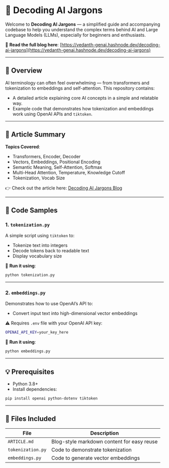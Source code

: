 # 🧠 Decoding AI Jargons

Welcome to **Decoding AI Jargons** — a simplified guide and accompanying codebase to help you understand the complex terms behind AI and Large Language Models (LLMs), especially for beginners and enthusiasts.

🔗 **Read the full blog here**: [https://vedanth-genai.hashnode.dev/decoding-ai-jargons](https://vedanth-genai.hashnode.dev/decoding-ai-jargons)

---

## 📘 Overview

AI terminology can often feel overwhelming — from transformers and tokenization to embeddings and self-attention. This repository contains:
- A detailed article explaining core AI concepts in a simple and relatable way.
- Example code that demonstrates how tokenization and embeddings work using OpenAI APIs and `tiktoken`.

---

## 📝 Article Summary

**Topics Covered**:
- Transformers, Encoder, Decoder
- Vectors, Embeddings, Positional Encoding
- Semantic Meaning, Self-Attention, Softmax
- Multi-Head Attention, Temperature, Knowledge Cutoff
- Tokenization, Vocab Size

👉 Check out the article here: [Decoding AI Jargons Blog](https://vedanth-genai.hashnode.dev/decoding-ai-jargons)

---

## 🧪 Code Samples

### 1. `tokenization.py`

A simple script using `tiktoken` to:
- Tokenize text into integers
- Decode tokens back to readable text
- Display vocabulary size

📂 **Run it using**:
```bash
python tokenization.py
```

---

### 2. `embeddings.py`

Demonstrates how to use OpenAI’s API to:
- Convert input text into high-dimensional vector embeddings

⚠️ Requires `.env` file with your OpenAI API key:
```bash
OPENAI_API_KEY=your_key_here
```

📂 **Run it using**:
```bash
python embeddings.py
```

---

## 💡 Prerequisites

- Python 3.8+
- Install dependencies:
```bash
pip install openai python-dotenv tiktoken
```

---

## 📂 Files Included

| File             | Description                                 |
|------------------|---------------------------------------------|
| `ARTICLE.md`     | Blog-style markdown content for easy reuse |
| `tokenization.py`| Code to demonstrate tokenization           |
| `embeddings.py`  | Code to generate vector embeddings          |


